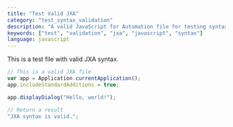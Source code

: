 ```yaml
---
title: "Test Valid JXA"
category: "test_syntax_validation"
description: "A valid JavaScript for Automation file for testing syntax validation."
keywords: ["test", "validation", "jxa", "javascript", "syntax"]
language: javascript
---
```


This is a test file with valid JXA syntax.

```javascript
// This is a valid JXA file
var app = Application.currentApplication();
app.includeStandardAdditions = true;

app.displayDialog("Hello, world!");

// Return a result
"JXA syntax is valid.";
```